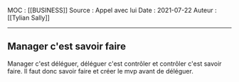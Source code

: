 MOC : [[BUSINESS]]
Source : Appel avec lui
Date : 2021-07-22
Auteur : [[Tylian Sally]]
***

## Manager c'est savoir faire
Manager c'est déléguer, déléguer c'est contrôler et contrôler c'est savoir faire.
Il faut donc savoir faire et créer le mvp avant de déléguer.